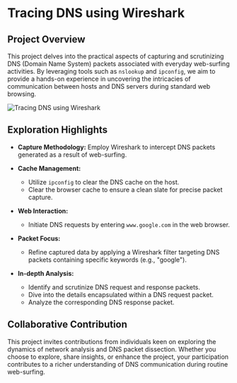 # Tracing DNS using Wireshark

## Project Overview

This project delves into the practical aspects of capturing and scrutinizing DNS (Domain Name System) packets associated with everyday web-surfing activities. By leveraging tools such as `nslookup` and `ipconfig`, we aim to provide a hands-on experience in uncovering the intricacies of communication between hosts and DNS servers during standard web browsing.

![Tracing DNS using Wireshark](https://github.com/HR-Fahim/DNS-Tracing-and-HTTP-Packet-Sniffing-with-Wireshark/assets/66734379/32a8c59f-aa8e-4cbd-b98e-708bd915ad1b)

## Exploration Highlights

- **Capture Methodology:** Employ Wireshark to intercept DNS packets generated as a result of web-surfing.

- **Cache Management:**
  - Utilize `ipconfig` to clear the DNS cache on the host.
  - Clear the browser cache to ensure a clean slate for precise packet capture.

- **Web Interaction:**
  - Initiate DNS requests by entering `www.google.com` in the web browser.

- **Packet Focus:**
  - Refine captured data by applying a Wireshark filter targeting DNS packets containing specific keywords (e.g., "google").

- **In-depth Analysis:**
  - Identify and scrutinize DNS request and response packets.
  - Dive into the details encapsulated within a DNS request packet.
  - Analyze the corresponding DNS response packet.

## Collaborative Contribution

This project invites contributions from individuals keen on exploring the dynamics of network analysis and DNS packet dissection. Whether you choose to explore, share insights, or enhance the project, your participation contributes to a richer understanding of DNS communication during routine web-surfing.
